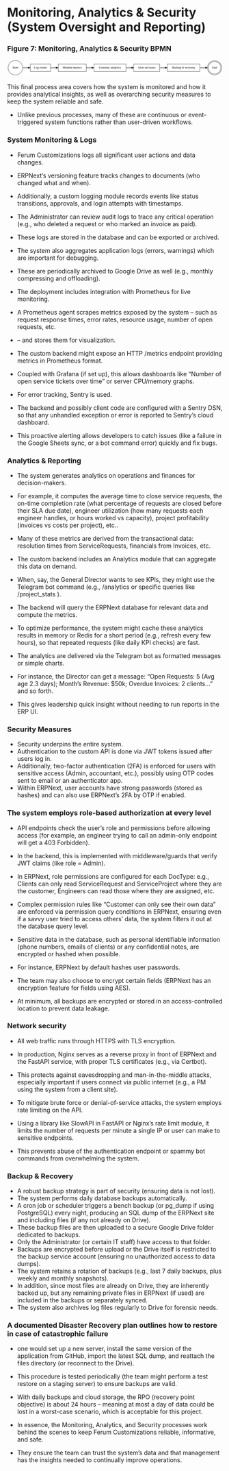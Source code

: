 # Monitoring, Analytics & Security (System Oversight and Reporting)

### Figure 7: Monitoring, Analytics & Security BPMN

![Monitoring, Analytics & Security BPMN](../images/monitoring_analytics_security_process.svg)

This final process area covers how the system is monitored and how it provides analytical insights, as well as overarching security measures to keep the system reliable and safe.
- Unlike previous processes, many of these are continuous or event-triggered system functions rather than user-driven workflows.

### System Monitoring & Logs

- Ferum Customizations logs all significant user actions and data changes.
- ERPNext’s versioning feature tracks changes to documents (who changed what and when).
- Additionally, a custom logging module records events like status transitions, approvals, and login attempts with timestamps.
- The Administrator can review audit logs to trace any critical operation (e.g., who deleted a request or who marked an invoice as paid).
- These logs are stored in the database and can be exported or archived.
- The system also aggregates application logs (errors, warnings) which are important for debugging.
- These are periodically archived to Google Drive as well (e.g., monthly compressing and offloading).

- The deployment includes integration with Prometheus for live monitoring.
- A Prometheus agent scrapes metrics exposed by the system – such as request response times, error rates, resource usage, number of open requests, etc.
- – and stores them for visualization.
- The custom backend might expose an HTTP /metrics endpoint providing metrics in Prometheus format.
- Coupled with Grafana (if set up), this allows dashboards like “Number of open service tickets over time” or server CPU/memory graphs.

- For error tracking, Sentry is used.
- The backend and possibly client code are configured with a Sentry DSN, so that any unhandled exception or error is reported to Sentry’s cloud dashboard.
- This proactive alerting allows developers to catch issues (like a failure in the Google Sheets sync, or a bot command error) quickly and fix bugs.

### Analytics & Reporting

- The system generates analytics on operations and finances for decision-makers.
- For example, it computes the average time to close service requests, the on-time completion rate (what percentage of requests are closed before their SLA due date), engineer utilization (how many requests each engineer handles, or hours worked vs capacity), project profitability (invoices vs costs per project), etc..
- Many of these metrics are derived from the transactional data: resolution times from ServiceRequests, financials from Invoices, etc.

- The custom backend includes an Analytics module that can aggregate this data on demand.
- When, say, the General Director wants to see KPIs, they might use the Telegram bot command (e.g., /analytics or specific queries like /project_stats <ProjectID>).
- The backend will query the ERPNext database for relevant data and compute the metrics.
- To optimize performance, the system might cache these analytics results in memory or Redis for a short period (e.g., refresh every few hours), so that repeated requests (like daily KPI checks) are fast.
- The analytics are delivered via the Telegram bot as formatted messages or simple charts.
- For instance, the Director can get a message: “Open Requests: 5 (Avg age 2.3 days); Month’s Revenue: $50k; Overdue Invoices: 2 clients...” and so forth.
- This gives leadership quick insight without needing to run reports in the ERP UI.

### Security Measures

- Security underpins the entire system.
- Authentication to the custom API is done via JWT tokens issued after users log in.
- Additionally, two-factor authentication (2FA) is enforced for users with sensitive access (Admin, accountant, etc.), possibly using OTP codes sent to email or an authenticator app.
- Within ERPNext, user accounts have strong passwords (stored as hashes) and can also use ERPNext’s 2FA by OTP if enabled.

### The system employs role-based authorization at every level

- API endpoints check the user’s role and permissions before allowing access (for example, an engineer trying to call an admin-only endpoint will get a 403 Forbidden).
- In the backend, this is implemented with middleware/guards that verify JWT claims (like role = Admin).
- In ERPNext, role permissions are configured for each DocType: e.g., Clients can only read ServiceRequest and ServiceProject where they are the customer, Engineers can read those where they are assigned, etc.
- Complex permission rules like “Customer can only see their own data” are enforced via permission query conditions in ERPNext, ensuring even if a savvy user tried to access others’ data, the system filters it out at the database query level.

- Sensitive data in the database, such as personal identifiable information (phone numbers, emails of clients) or any confidential notes, are encrypted or hashed when possible.
- For instance, ERPNext by default hashes user passwords.
- The team may also choose to encrypt certain fields (ERPNext has an encryption feature for fields using AES).
- At minimum, all backups are encrypted or stored in an access-controlled location to prevent data leakage.

### Network security

- All web traffic runs through HTTPS with TLS encryption.
- In production, Nginx serves as a reverse proxy in front of ERPNext and the FastAPI service, with proper TLS certificates (e.g., via Certbot).
- This protects against eavesdropping and man-in-the-middle attacks, especially important if users connect via public internet (e.g., a PM using the system from a client site).

- To mitigate brute force or denial-of-service attacks, the system employs rate limiting on the API.
- Using a library like SlowAPI in FastAPI or Nginx’s rate limit module, it limits the number of requests per minute a single IP or user can make to sensitive endpoints.
- This prevents abuse of the authentication endpoint or spammy bot commands from overwhelming the system.

### Backup & Recovery

- A robust backup strategy is part of security (ensuring data is not lost).
- The system performs daily database backups automatically.
- A cron job or scheduler triggers a bench backup (or pg_dump if using PostgreSQL) every night, producing an SQL dump of the ERPNext site and including files (if any not already on Drive).
- These backup files are then uploaded to a secure Google Drive folder dedicated to backups.
- Only the Administrator (or certain IT staff) have access to that folder.
- Backups are encrypted before upload or the Drive itself is restricted to the backup service account (ensuring no unauthorized access to data dumps).
- The system retains a rotation of backups (e.g., last 7 daily backups, plus weekly and monthly snapshots).
- In addition, since most files are already on Drive, they are inherently backed up, but any remaining private files in ERPNext (if used) are included in the backups or separately synced.
- The system also archives log files regularly to Drive for forensic needs.

### A documented Disaster Recovery plan outlines how to restore in case of catastrophic failure

- one would set up a new server, install the same version of the application from GitHub, import the latest SQL dump, and reattach the files directory (or reconnect to the Drive).
- This procedure is tested periodically (the team might perform a test restore on a staging server) to ensure backups are valid.
- With daily backups and cloud storage, the RPO (recovery point objective) is about 24 hours – meaning at most a day of data could be lost in a worst-case scenario, which is acceptable for this project.

- In essence, the Monitoring, Analytics, and Security processes work behind the scenes to keep Ferum Customizations reliable, informative, and safe.
- They ensure the team can trust the system’s data and that management has the insights needed to continually improve operations.

